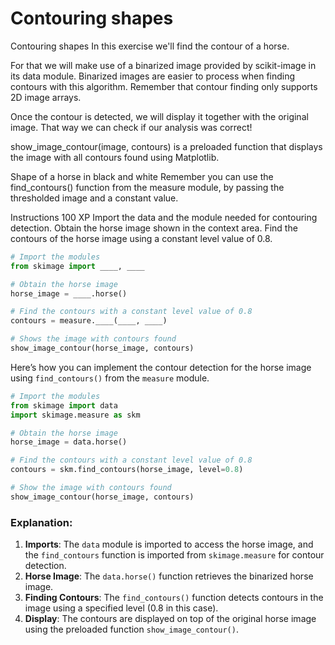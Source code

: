 # Contouring shapes

Contouring shapes
In this exercise we'll find the contour of a horse.

For that we will make use of a binarized image provided by scikit-image in its data module. Binarized images are easier to process when finding contours with this algorithm. Remember that contour finding only supports 2D image arrays.

Once the contour is detected, we will display it together with the original image. That way we can check if our analysis was correct!

show_image_contour(image, contours) is a preloaded function that displays the image with all contours found using Matplotlib.

Shape of a horse in black and white
Remember you can use the find_contours() function from the measure module, by passing the thresholded image and a constant value.

Instructions
100 XP
Import the data and the module needed for contouring detection.
Obtain the horse image shown in the context area.
Find the contours of the horse image using a constant level value of 0.8.

```py
# Import the modules
from skimage import ____, ____

# Obtain the horse image
horse_image = ____.horse()

# Find the contours with a constant level value of 0.8
contours = measure.____(____, ____)

# Shows the image with contours found
show_image_contour(horse_image, contours)
```

Here’s how you can implement the contour detection for the horse image using `find_contours()` from the `measure` module.

```python
# Import the modules
from skimage import data
import skimage.measure as skm

# Obtain the horse image
horse_image = data.horse()

# Find the contours with a constant level value of 0.8
contours = skm.find_contours(horse_image, level=0.8)

# Show the image with contours found
show_image_contour(horse_image, contours)
```

### Explanation:
1. **Imports**: The `data` module is imported to access the horse image, and the `find_contours` function is imported from `skimage.measure` for contour detection.
2. **Horse Image**: The `data.horse()` function retrieves the binarized horse image.
3. **Finding Contours**: The `find_contours()` function detects contours in the image using a specified level (0.8 in this case).
4. **Display**: The contours are displayed on top of the original horse image using the preloaded function `show_image_contour()`.